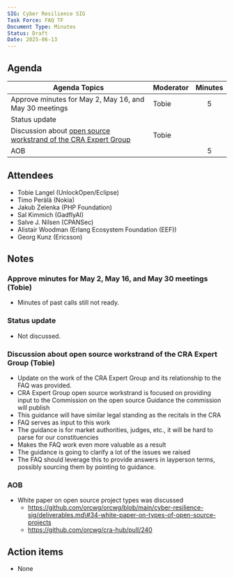 ```yaml
---
SIG: Cyber Resilience SIG
Task Force: FAQ TF
Document Type: Minutes
Status: Draft
Date: 2025-06-13
---
```


##  Agenda

| Agenda Topics | Moderator | Minutes |
| ----- | ----- | :---: |
| Approve minutes for May 2, May 16, and May 30 meetings | Tobie | 5 |
| Status update |  |  |
| Discussion about [open source workstrand of the CRA Expert Group](../../#cra-expert-group) | Tobie |  |
| AOB | | 5 |

## Attendees

* Tobie Langel (UnlockOpen/Eclipse)  
* Timo Perälä (Nokia)  
* Jakub Zelenka (PHP Foundation)  
* Sal Kimmich (GadflyAI)  
* Salve J. Nilsen (CPANSec)  
* Alistair Woodman (Erlang Ecosystem Foundation (EEF))  
* Georg Kunz (Ericsson)

## Notes

### Approve minutes for May 2, May 16, and May 30 meetings (Tobie)

* Minutes of past calls still not ready.

### Status update

* Not discussed.

### Discussion about open source workstrand of the CRA Expert Group (Tobie)

* Update on the work of the CRA Expert Group and its relationship to the FAQ was provided.  
* CRA Expert Group open source workstrand is focused on providing input to the Commission on the open source Guidance the commission will publish  
* This guidance will have similar legal standing as the recitals in the CRA  
* FAQ serves as input to this work  
* The guidance is for market authorities, judges, etc., it will be hard to parse for our constituencies  
* Makes the FAQ work even more valuable as a result  
* The guidance is going to clarify a lot of the issues we raised  
* The FAQ should leverage this to provide answers in layperson terms, possibly sourcing them by pointing to guidance.

### AOB

* White paper on open source project types was discussed  
  * <https://github.com/orcwg/orcwg/blob/main/cyber-resilience-sig/deliverables.md\#34-white-paper-on-types-of-open-source-projects>
  * <https://github.com/orcwg/cra-hub/pull/240>

## Action items

- None